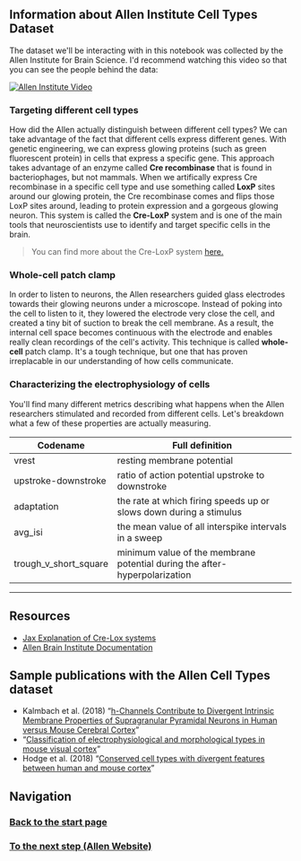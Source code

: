 ## Information about Allen Institute Cell Types Dataset
The dataset we'll be interacting with in this notebook was collected by the Allen Institute for Brain Science. I'd recommend watching this video so that you can see the people behind the data:

[![Allen Institute Video](http://img.youtube.com/vi/1GWyjxzxqII/0.jpg)](https://www.youtube.com/watch?v=1GWyjxzxqII "Allen Cell Types Database: Understanding the fundamental building blocks of the brain")

### Targeting different cell types
How did the Allen actually distinguish between different cell types? We can take advantage of the fact that different cells express different genes. With genetic engineering, we can express glowing proteins (such as green fluorescent protein) in cells that express a specific gene. This approach takes advantage of an enzyme called <b>Cre recombinase</b> that is found in bacteriophages, but not mammals. When we artifically express Cre recombinase in a specific cell type and use something called <b>LoxP</b> sites around our glowing protein, the Cre recombinase comes and flips those LoxP sites around, leading to protein expression and a gorgeous glowing neuron. This system is called the <b>Cre-LoxP</b> system and is one of the main tools that neuroscientists use to identify and target specific cells in the brain.

> You can find more about the Cre-LoxP system <a href="https://www.jax.org/news-and-insights/2006/may/the-cre-lox-and-flp-frt-systems">here.</a>

### Whole-cell patch clamp
In order to listen to neurons, the Allen researchers guided glass electrodes towards their glowing neurons under a microscope. Instead of poking into the cell to listen to it, they lowered the electrode very close the cell, and created a tiny bit of suction to break the cell membrane. As a result, the internal cell space becomes continuous with the electrode and enables really clean recordings of the cell's activity. This technique is called <b>whole-cell</b> patch clamp. It's a tough technique, but one that has proven irreplacable in our understanding of how cells communicate.

### Characterizing the electrophysiology of cells
You'll find many different metrics describing what happens when the Allen researchers stimulated and recorded from different cells. Let's breakdown what a few of these properties are actually measuring.

| Codename                | Full definition   
| -------------           |------------------------------------|
| vrest                   | resting membrane potential         |
| upstroke-downstroke     | ratio of action potential upstroke to downstroke |
| adaptation     | the rate at which firing speeds up or slows down during a stimulus |
| avg_isi        | the mean value of all interspike intervals in a sweep |
| trough_v_short_square | minimum value of the membrane potential during the after-hyperpolarization |

---

## Resources
* <a href="https://www.jax.org/news-and-insights/2006/may/the-cre-lox-and-flp-frt-systems">Jax Explanation of Cre-Lox systems</a>
* <a href="http://help.brain-map.org/download/attachments/8323525/CellTypes_Ephys_Overview.pdf">Allen Brain Institute Documentation</a>

## Sample publications with the Allen Cell Types dataset
* Kalmbach et al. (2018) “<a href="https://www.cell.com/neuron/fulltext/S0896-6273(18)30900-0">h-Channels Contribute to Divergent Intrinsic Membrane Properties of Supragranular Pyramidal Neurons in Human versus Mouse Cerebral Cortex</a>”
* “<a href="https://www.biorxiv.org/content/early/2018/07/17/368456">Classification of electrophysiological and morphological types in mouse visual cortex</a>”
* Hodge et al. (2018) “<a href="https://www.biorxiv.org/content/early/2018/08/05/384826">Conserved cell types with divergent features between human and mouse cortex</a>” 


## Navigation
### <a href="https://ajuavinett.github.io/CellTypesLesson/">Back to the start page</a>
### <a href="https://ajuavinett.github.io/CellTypesLesson/instructions">To the next step (Allen Website)</a>
